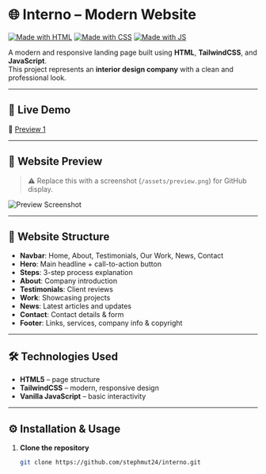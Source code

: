 # 🌐 Interno – Modern Website

[![Made with HTML](https://img.shields.io/badge/HTML5-E34F26?style=for-the-badge&logo=html5&logoColor=white)]()
[![Made with CSS](https://img.shields.io/badge/TailwindCSS-38B2AC?style=for-the-badge&logo=tailwind-css&logoColor=white)]()
[![Made with JS](https://img.shields.io/badge/JavaScript-F7DF1E?style=for-the-badge&logo=javascript&logoColor=black)]()

A modern and responsive landing page built using **HTML**, **TailwindCSS**, and **JavaScript**.  
This project represents an **interior design company** with a clean and professional look.

---

## 🚀 Live Demo

🔗 [Preview 1](https://preview--quickdash-invoice-forge.lovable.app/)  

---

## 📸 Website Preview

> ⚠️ Replace this with a screenshot (`/assets/preview.png`) for GitHub display.  

![Preview Screenshot](assets/preview.png)

---

## 📂 Website Structure

- **Navbar**: Home, About, Testimonials, Our Work, News, Contact  
- **Hero**: Main headline + call-to-action button  
- **Steps**: 3-step process explanation  
- **About**: Company introduction  
- **Testimonials**: Client reviews  
- **Work**: Showcasing projects  
- **News**: Latest articles and updates  
- **Contact**: Contact details & form  
- **Footer**: Links, services, company info & copyright  

---

## 🛠️ Technologies Used

- **HTML5** – page structure  
- **TailwindCSS** – modern, responsive design  
- **Vanilla JavaScript** – basic interactivity  

---

## ⚙️ Installation & Usage

1. **Clone the repository**
   ```bash
   git clone https://github.com/stephmut24/interno.git
